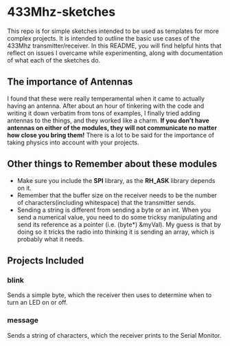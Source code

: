 # 433Mhz-sketches
This repo is for simple sketches intended to be used as templates for more complex projects. It is intended to outline the basic use cases of the 433Mhz transmitter/receiver. In this README, you will find helpful hints that reflect on issues I overcame while experimenting, along with documentation of what each of the sketches do.
## The importance of Antennas
I found that these were really temperamental when it came to actually having an antenna. After about an hour of tinkering with the code and writing it down verbatim from tons of examples, I finally tried adding antennas to the things, and they worked like a charm. **If you don't have antennas on either of the modules, they will not communicate no matter how close you bring them!** There is a lot to be said for the importance of taking physics into account with your projects.
## Other things to Remember about these modules
* Make sure you include the **SPI** library, as the **RH_ASK** library depends on it.
* Remember that the buffer size on the receiver needs to be the number of characters(including whitespace) that the transmitter sends.
* Sending a string is different from sending a byte or an int. When you send a numerical value, you need to do some tricksy manipulating and send its reference as a pointer (i.e. (byte*) &myVal). My guess is that by doing so it tricks the radio into thinking it is sending an array, which is probably what it needs.
## Projects Included
### blink
Sends a simple byte, which the receiver then uses to determine when to turn an LED on or off.
### message
Sends a string of characters, which the receiver prints to the Serial Monitor.

